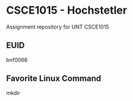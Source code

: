 # CSCE1015 - Hochstetler
Assignment repository for UNT CSCE1015
## EUID
bnf0066
## Favorite Linux Command
mkdir
